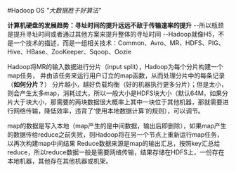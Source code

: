 #Hadoop OS
*"大数据胜于好算法"*

**计算机硬盘的发展趋势：寻址时间的提升远远不敌于传输速率的提升**
--所以瓶颈是提升寻址时间或者通过其他方案来提升整体的寻址时间
--Hadoop就像H5，不是一个技术的描述，而是一组相关技术：Common、Avro、MR、HDFS、PIG、Hive、HBase、ZooKeeper、Sqoop、Oozie

Hadoop将MR的输入数据进行分片（input split），Hadoop为每个分片构建一个map任务，	并由该任务来运行用户订立的map函数，从而处理分片中的每条记录（**如何分片？**）
分片越小，越好负载均衡（好的机器执行更多分片）；但是太小，则会产生太多map，消耗过大，所以一般大小是HDFS块大小（默认64M，如果分片大于块大小，那需要的两块数据很大概率上其中一块位于其他机器，那就需要进行网络传输，降低效率，违背了‘使用本地数据计算’的规则），可以调节。

map的数据是写入本地（map产生的是中间数据，输出后即删除），如果map产生的数据传给reduce之前失败，则Hadoop将在另一个节点上重新运行map任务，以再次构建map中间结果
Reduce数据来源是map的输出汇总，按照key汇总给reduce，所以reduce数据一般是需要网络传输，结果存储在HDFS上，一份存在本地机器，其他存在其他机器或机架。

